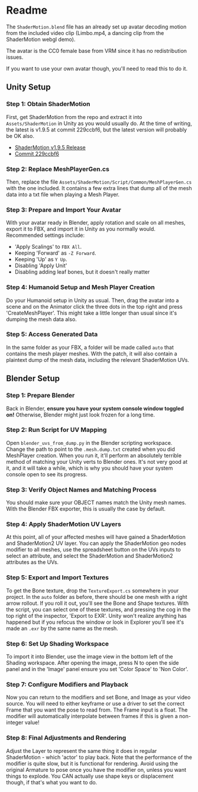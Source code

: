 # Readme

The `ShaderMotion.blend` file has an already set up avatar decoding motion from the included video clip (Limbo.mp4, a dancing clip from the ShaderMotion webgl demo).

The avatar is the CC0 female base from VRM since it has no redistribution issues.

If you want to use your own avatar though, you'll need to read this to do it.

## Unity Setup

### Step 1: Obtain ShaderMotion

First, get ShaderMotion from the repo and extract it into `Assets/ShaderMotion` in Unity as you would usually do. At the time of writing, the latest is v1.9.5 at commit 229ccbf6, but the latest version will probably be OK also.

- [ShaderMotion v1.9.5 Release](https://gitlab.com/lox9973/ShaderMotion/-/releases/v1.9.5)
- [Commit 229ccbf6](https://gitlab.com/lox9973/ShaderMotion/-/commit/229ccbf6b75ff0d49a46ca381f587ea8dece05da)

### Step 2: Replace MeshPlayerGen.cs

Then, replace the file `Assets/ShaderMotion/Script/Common/MeshPlayerGen.cs` with the one included. It contains a few extra lines that dump all of the mesh data into a txt file when playing a Mesh Player.

### Step 3: Prepare and Import Your Avatar

With your avatar ready in Blender, apply rotation and scale on all meshes, export it to FBX, and import it in Unity as you normally would. Recommended settings include:

- 'Apply Scalings' to `FBX All`.
- Keeping 'Forward' as `-Z Forward`.
- Keeping 'Up' as `Y Up`.
- Disabling 'Apply Unit'
- Disabling adding leaf bones, but it doesn't really matter

### Step 4: Humanoid Setup and Mesh Player Creation

Do your Humanoid setup in Unity as usual. Then, drag the avatar into a scene and on the Animator click the three dots in the top right and press 'CreateMeshPlayer'. This might take a little longer than usual since it's dumping the mesh data also.

### Step 5: Access Generated Data

In the same folder as your FBX, a folder will be made called `auto` that contains the mesh player meshes. With the patch, it will also contain a plaintext dump of the mesh data, including the relevant ShaderMotion UVs.

## Blender Setup

### Step 1: Prepare Blender

Back in Blender, **ensure you have your system console window toggled on!** Otherwise, Blender might just look frozen for a long time.

### Step 2: Run Script for UV Mapping

Open `blender_uvs_from_dump.py` in the Blender scripting workspace. Change the path to point to the `.mesh.dump.txt` created when you did MeshPlayer creation. When you run it, it'll perform an absolutely terrible method of matching your Unity verts to Blender ones. It's not very good at it, and it will take a while, which is why you should have your system console open to see its progress.

### Step 3: Verify Object Names and Matching Process

You should make sure your OBJECT names match the Unity mesh names. With the Blender FBX exporter, this is usually the case by default.

### Step 4: Apply ShaderMotion UV Layers

At this point, all of your affected meshes will have gained a ShaderMotion and ShaderMotion2 UV layer. You can apply the ShaderMotion geo nodes modifier to all meshes, use the spreadsheet button on the UVs inputs to select an attribute, and select the ShaderMotion and ShaderMotion2 attributes as the UVs.

### Step 5: Export and Import Textures

To get the Bone texture, drop the `TextureExport.cs` somewhere in your project. In the `auto` folder as before, there should be one mesh with a right arrow rollout. If you roll it out, you'll see the Bone and Shape textures. With the script, you can select one of these textures, and pressing the cog in the top right of the inspector, 'Export to EXR'. Unity won't realize anything has happened but if you refocus the window or look in Explorer you'll see it's made an `.exr` by the same name as the mesh.

### Step 6: Set Up Shading Workspace

To import it into Blender, use the image view in the bottom left of the Shading workspace. After opening the image, press N to open the side panel and in the 'Image' panel ensure you set 'Color Space' to 'Non Color'.

### Step 7: Configure Modifiers and Playback

Now you can return to the modifiers and set Bone, and Image as your video source. You will need to either keyframe or use a driver to set the correct Frame that you want the pose to read from. The Frame input is a float. The modifier will automatically interpolate between frames if this is given a non-integer value!

### Step 8: Final Adjustments and Rendering

Adjust the Layer to represent the same thing it does in regular ShaderMotion - which 'actor' to play back. Note that the performance of the modifier is quite slow, but it is functional for rendering. Avoid using the original Armature to pose once you have the modifier on, unless you want things to explode. You CAN actually use shape keys or displacement though, if that's what you want to do.

